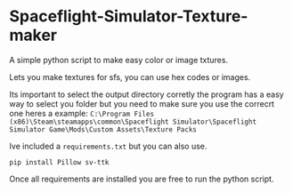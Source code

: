 # Spaceflight-Simulator-Texture-maker
A simple python script to make easy color or image txtures.

Lets you make textures for sfs, you can use hex codes or images.

Its important to select the output directory corretly the program has a easy way to select you folder but you need to make sure you use the correcrt one heres a example:
``C:\Program Files (x86)\Steam\steamapps\common\Spaceflight Simulator\Spaceflight Simulator Game\Mods\Custom Assets\Texture Packs``

Ive included a `requirements.txt` but you can also use.
```
pip install Pillow sv-ttk
```
Once all requirements are installed you are free to run the python script.
